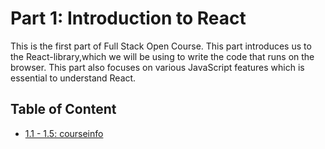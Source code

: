 # Part 1: Introduction to React

This is the first part of Full Stack Open Course. This part introduces us to the React-library,which we will be using to write the code that runs on the browser. This part also focuses on various JavaScript features which is essential to understand React.

## Table of Content

- [1.1 - 1.5: courseinfo](./courseinfo)
